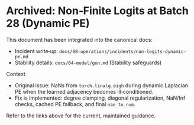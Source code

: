 # Archived: Non‑Finite Logits at Batch 28 (Dynamic PE)

This document has been integrated into the canonical docs:

- Incident write‑up: `docs/08-operations/incidents/nan-logits-dynamic-pe.md`
- Stability details: `docs/04-model/gnn.md` (Stability safeguards)

Context

- Original issue: NaNs from `torch.linalg.eigh` during dynamic Laplacian PE when the learned adjacency becomes ill‑conditioned.
- Fix is implemented: degree clamping, diagonal regularization, NaN/Inf checks, cached PE fallback, and final `nan_to_num`.

Refer to the links above for the current, maintained guidance.

